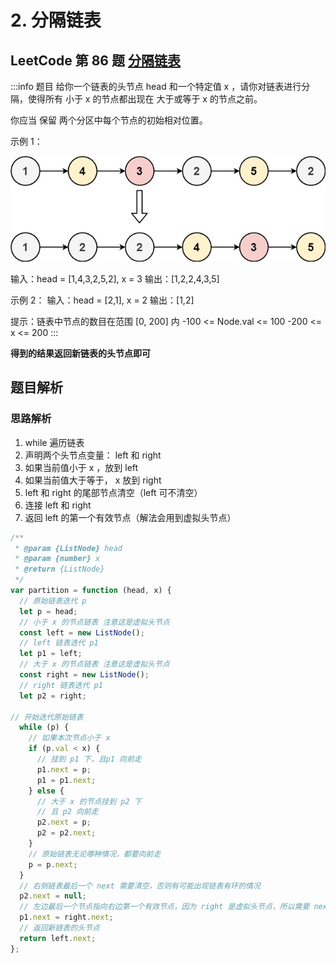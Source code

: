 # 2.  分隔链表 
## LeetCode  第 86 题 [分隔链表](https://leetcode.cn/problems/partition-list/description/)

:::info 题目
给你一个链表的头节点 head 和一个特定值 x ，请你对链表进行分隔，使得所有 小于 x 的节点都出现在 大于或等于 x 的节点之前。

你应当 保留 两个分区中每个节点的初始相对位置。

示例 1：

![Alt text](./images/image-1.png)

输入：head = [1,4,3,2,5,2], x = 3
输出：[1,2,2,4,3,5]

示例 2：
输入：head = [2,1], x = 2
输出：[1,2]

提示：链表中节点的数目在范围 [0, 200] 内
-100 <= Node.val <= 100
-200 <= x <= 200
:::

**得到的结果返回新链表的头节点即可**

## 题目解析

### 思路解析

1. while 遍历链表
2. 声明两个头节点变量： left 和 right
3. 如果当前值小于 x ，放到 left
4. 如果当前值大于等于， x 放到 right
5. left 和 right 的尾部节点清空（left 可不清空）
6. 连接 left 和 right
7. 返回 left 的第一个有效节点（解法会用到虚拟头节点）

```js
/**
 * @param {ListNode} head
 * @param {number} x
 * @return {ListNode}
 */
var partition = function (head, x) {
  // 原始链表迭代 p
  let p = head;
  // 小于 x 的节点链表 注意这是虚拟头节点
  const left = new ListNode();
  // left 链表迭代 p1
  let p1 = left;
  // 大于 x 的节点链表 注意这是虚拟头节点
  const right = new ListNode();
  // right 链表迭代 p1
  let p2 = right;

// 开始迭代原始链表
  while (p) {
    // 如果本次节点小于 x
    if (p.val < x) {
      // 挂到 p1 下，且p1 向前走
      p1.next = p;
      p1 = p1.next;
    } else {
      // 大于 x 的节点挂到 p2 下
      // 且 p2 向前走
      p2.next = p;
      p2 = p2.next;
    }
    // 原始链表无论哪种情况，都要向前走
    p = p.next;
  }
  // 右侧链表最后一个 next 需要清空，否则有可能出现链表有环的情况
  p2.next = null;
  // 左边最后一个节点指向右边第一个有效节点，因为 right 是虚拟头节点，所以需要 next
  p1.next = right.next;
  // 返回新链表的头节点
  return left.next;
};

```

